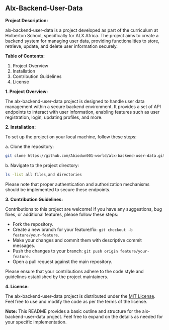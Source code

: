 ## Alx-Backend-User-Data

**Project Description:**

alx-backend-user-data is a project developed as part of the curriculum at Holberton School, specifically for ALX Africa. The project aims to create a backend system for managing user data, providing functionalities to store, retrieve, update, and delete user information securely.

**Table of Contents:**

1. Project Overview
2. Installation
3. Contribution Guidelines
4. License

**1. Project Overview:**

The alx-backend-user-data project is designed to handle user data management within a secure backend environment. It provides a set of API endpoints to interact with user information, enabling features such as user registration, login, updating profiles, and more.

**2. Installation:**

To set up the project on your local machine, follow these steps:

a. Clone the repository:
```bash
git clone https://github.com/Abiodun001-world/alx-backend-user-data.git
```

b. Navigate to the project directory:
```bash
ls -list all files,and directories
```

Please note that proper authentication and authorization mechanisms should be implemented to secure these endpoints.


**3. Contribution Guidelines:**

Contributions to this project are welcome! If you have any suggestions, bug fixes, or additional features, please follow these steps:

- Fork the repository.
- Create a new branch for your feature/fix: `git checkout -b feature/your-feature`.
- Make your changes and commit them with descriptive commit messages.
- Push the changes to your branch: `git push origin feature/your-feature`.
- Open a pull request against the main repository.

Please ensure that your contributions adhere to the code style and guidelines established by the project maintainers.

**4. License:**

The alx-backend-user-data project is distributed under the [MIT License](LICENSE). Feel free to use and modify the code as per the terms of the license.

**Note:** This README provides a basic outline and structure for the alx-backend-user-data project. Feel free to expand on the details as needed for your specific implementation.
